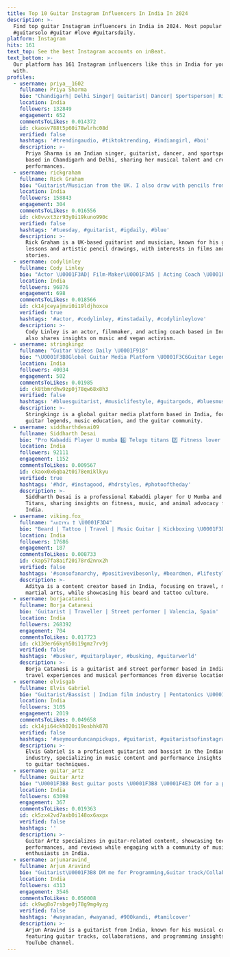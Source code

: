 ```yaml
---
title: Top 10 Guitar Instagram Influencers In India In 2024
description: >-
  Find top guitar Instagram influencers in India in 2024. Most popular hashtags:
  #guitarsolo #guitar #love #guitarsdaily.
platform: Instagram
hits: 161
text_top: See the best Instagram accounts on inBeat.
text_bottom: >-
  Our platform has 161 Instagram influencers like this in India for you to work
  with.
profiles:
  - username: priya__1602
    fullname: Priya Sharma
    bio: "Chandigarh| Delhi Singer| Guitarist| Dancer| Sportsperson| Rider Email for collab\U0001FAF6\U0001F3FB❤️ My stores and songs\U0001F447\U0001F3FB"
    location: India
    followers: 132849
    engagement: 652
    commentsToLikes: 0.014372
    id: ckaosv788t5p60i78wlrhc08d
    verified: false
    hashtags: '#trendingaudio, #tiktoktrending, #indiangirl, #boi'
    description: >-
      Priya Sharma is an Indian singer, guitarist, dancer, and sportsperson
      based in Chandigarh and Delhi, sharing her musical talent and creative
      performances.
  - username: rickgraham
    fullname: Rick Graham
    bio: "Guitarist/Musician from the UK. I also draw with pencils from time to time. Fan of films and short stories. \U0001F447Visit my website for guitar lessons."
    location: India
    followers: 158843
    engagement: 304
    commentsToLikes: 0.016556
    id: ck0vvxt3zr93y0i19kuno990c
    verified: false
    hashtags: '#tuesday, #guitarist, #igdaily, #blue'
    description: >-
      Rick Graham is a UK-based guitarist and musician, known for his guitar
      lessons and artistic pencil drawings, with interests in films and short
      stories.
  - username: codylinley
    fullname: Cody Linley
    bio: "Actor \U0001F3AD| Film-Maker\U0001F3A5 | Acting Coach \U0001F3AC| Singer song writer \U0001F3BC | Guitar player \U0001F3B8 | I ❤️ life!\U0001F30E Vegan \U0001F331| Activist ☮️❤️\U0001F64F"
    location: India
    followers: 96876
    engagement: 698
    commentsToLikes: 0.018566
    id: ck14jceyajmvi0i19ldjhoxce
    verified: true
    hashtags: '#actor, #codylinley, #instadaily, #codylinleylove'
    description: >-
      Cody Linley is an actor, filmmaker, and acting coach based in India, who
      also shares insights on music and vegan activism.
  - username: stringkingz
    fullname: "Guitar Videos Daily \U0001F918"
    bio: "\U0001F3B8Global Guitar Media Platform \U0001F3C6Guitar Legends Throughout History \U0001F30EFastest Growing Music Community ⬇️Check it out\U0001F918"
    location: India
    followers: 40034
    engagement: 502
    commentsToLikes: 0.01985
    id: ck8tbmrdhw9zp0j78qw68x8h3
    verified: false
    hashtags: '#bluesguitarist, #musiclifestyle, #guitargods, #bluesmusic'
    description: >-
      Stringkingz is a global guitar media platform based in India, focusing on
      guitar legends, music education, and the guitar community.
  - username: siddharthdesai09
    fullname: Siddharth Desai
    bio: "Pro Kabaddi Player U mumba 6️⃣ Telugu titans 7️⃣ Fitness lover \U0001F3CB️‍♂️ Guitar lover\U0001F3B8 Zoophilist \U0001F422\U0001F418\U0001F408\U0001F407\U0001F43F"
    location: India
    followers: 92111
    engagement: 1152
    commentsToLikes: 0.009567
    id: ckaox0x6qba2t0i78emiklkyu
    verified: true
    hashtags: '#hdr, #instagood, #hdrstyles, #photooftheday'
    description: >-
      Siddharth Desai is a professional Kabaddi player for U Mumba and Telugu
      Titans, sharing insights on fitness, music, and animal advocacy from
      India.
  - username: viking.fox_
    fullname: "ᴀᴅɪᴛʏᴀ † \U0001F3D4️"
    bio: "Beard | Tattoo | Travel | Music Guitar | Kickboxing \U0001F3D4️⚒️ Funk, Soul, Blues, Jazz, Rock, Metal Bangalore✌️ Open for Collabs Follow if you find me hot\U0001F61B"
    location: India
    followers: 17686
    engagement: 187
    commentsToLikes: 0.008733
    id: ckap57fa8aif20i78rd2nnx2h
    verified: false
    hashtags: '#sonsofanarchy, #positivevibesonly, #beardmen, #lifestyle'
    description: >-
      Aditya is a content creator based in India, focusing on travel, music, and
      martial arts, while showcasing his beard and tattoo culture.
  - username: borjacatanesi
    fullname: Borja Catanesi
    bio: 'Guitarist | Traveller | Street performer | Valencia, Spain'
    location: India
    followers: 268392
    engagement: 704
    commentsToLikes: 0.017723
    id: ck139er66kyh50i19gmz7rv9j
    verified: false
    hashtags: '#busker, #guitarplayer, #busking, #guitarworld'
    description: >-
      Borja Catanesi is a guitarist and street performer based in India, sharing
      travel experiences and musical performances from diverse locations.
  - username: elvisgab
    fullname: Elvis Gabriel
    bio: "Guitarist/Bassist | Indian film industry | Pentatonics \U0001F48D Coffee |"
    location: India
    followers: 3105
    engagement: 2019
    commentsToLikes: 0.049658
    id: ck14ji64ckh020i19osbhk878
    verified: false
    hashtags: '#seymourduncanpickups, #guitarist, #guitaristsofinstagram, #guitarsolo'
    description: >-
      Elvis Gabriel is a proficient guitarist and bassist in the Indian film
      industry, specializing in music content and performance insights related
      to guitar techniques.
  - username: guitar_artz
    fullname: Guitar Artz
    bio: "\U0001F3B8 Best guitar posts \U0001F3B8 \U0001F4E3 DM for a paid promotion \U0001F4E3 ⬇️ Express Guitar ⬇️"
    location: India
    followers: 63098
    engagement: 367
    commentsToLikes: 0.019363
    id: ck5zx42vd7axb0i148ox6axpx
    verified: false
    hashtags: ''
    description: >-
      Guitar Artz specializes in guitar-related content, showcasing techniques,
      performances, and reviews while engaging with a community of music
      enthusiasts in India.
  - username: arjunaravind_
    fullname: Arjun Aravind
    bio: "Guitarist\U0001F3B8 DM me for Programming,Guitar track/Collab Subscribe my YouTube channel\U0001F447"
    location: India
    followers: 4313
    engagement: 3546
    commentsToLikes: 0.050008
    id: ck9wg8o7rsbge0j78g9mg4yzg
    verified: false
    hashtags: '#wayanadan, #wayanad, #900kandi, #tamilcover'
    description: >-
      Arjun Aravind is a guitarist from India, known for his musical content
      featuring guitar tracks, collaborations, and programming insights on his
      YouTube channel.
---
```


